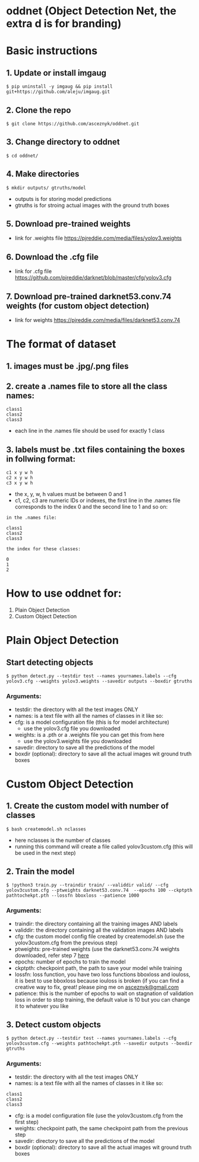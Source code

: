 # oddnet (Object Detection Net, the extra d is for branding)

# Basic instructions

## 1. Update or install imgaug
```
$ pip uninstall -y imgaug && pip install git+https://github.com/aleju/imgaug.git
```

## 2. Clone the repo
```
$ git clone https://github.com/asceznyk/oddnet.git
```

## 3. Change directory to oddnet
```
$ cd oddnet/
```

## 4. Make directories
```
$ mkdir outputs/ gtruths/model
```
- outputs is for storing model predictions
- gtruths is for stroing actual images with the ground truth boxes

## 5. Download pre-trained weights
- link for .weights file https://pjreddie.com/media/files/yolov3.weights

## 6. Download the .cfg file
- link for .cfg file https://github.com/pjreddie/darknet/blob/master/cfg/yolov3.cfg

## 7. Download pre-trained darknet53.conv.74 weights (for custom object detection)
- link for weights https://pjreddie.com/media/files/darknet53.conv.74

# The format of dataset

## 1. images must be .jpg/.png files

## 2. create a .names file to store all the class names:
```
class1
class2
class3
```
- each line in the .names file should be used for exactly 1 class

## 3. labels must be .txt files containing the boxes in follwing format:
```
c1 x y w h
c2 x y w h
c3 x y w h
```
- the x, y, w, h values must be between 0 and 1
- c1, c2, c3 are numeric IDs or indexes, the first line in the .names file corresponds to the index 0 and the second line to 1 and so on:
```
in the .names file:

class1
class2
class3

the index for these classes:

0
1
2
```

# How to use oddnet for: 
1. Plain Object Detection 
2. Custom Object Detection

# Plain Object Detection

## Start detecting objects
```
$ python detect.py --testdir test --names yournames.labels --cfg yolov3.cfg --weights yolov3.weights --savedir outputs --boxdir gtruths
```
### Arguments:
- testdir: the directory with all the test images ONLY
- names: is a text file with all the names of classes in it like so:
- cfg: is a model configuration file (this is for model architecture)
  * use the yolov3.cfg file you downloaded 
- weights: is a .pth or a .weights file you can get this from here
  * use the yolov3.weights file you downloaded
- savedir: directory to save all the predictions of the model
- boxdir (optional): directory to save all the actual images wit ground truth boxes

# Custom Object Detection

## 1.  Create the custom model with number of classes
```
$ bash createmodel.sh nclasses
```
- here nclasses is the number of classes
- running this command will create a file called yolov3custom.cfg (this will be used in the next step)

## 2. Train the model
```
$ !python3 train.py --traindir train/ --validdir valid/ --cfg yolov3custom.cfg --ptweights darknet53.conv.74  --epochs 100 --ckptpth pathtochekpt.pth --lossfn bboxloss --patience 1000
```
### Arguments:
- traindir: the directory containing all the training images AND labels
- validdir: the directory containing all the validation images AND labels
- cfg: the custom model config file created by createmodel.sh (use the yolov3custom.cfg from the previous step)
- ptweights: pre-trained weights (use the darknet53.conv.74 weights downloaded, refer step 7 [here](https://github.com/asceznyk/oddnet/blob/main/README.md#7-download-pre-trained-darknet53conv74-weights-for-custom-object-detection)
- epochs: number of epochs to train the model
- ckptpth: checkpoint path, the path to save your model while training
- lossfn: loss function, you have two loss functions bboxloss and iouloss, it is best to use bboxloss because iouloss is broken (if you can find a creative way to fix, great! please ping me on asceznyk@gmail.com
- patience: this is the number of epochs to wait on stagnation of validation loss in order to stop training, the default value is 10 but you can change it to whatever you like

## 3. Detect custom objects
```
$ python detect.py --testdir test --names yournames.labels --cfg yolov3custom.cfg --weights pathtochekpt.pth --savedir outputs --boxdir gtruths 
```
### Arguments:
- testdir: the directory with all the test images ONLY
- names: is a text file with all the names of classes in it like so:
```
class1
class2
class3
```
- cfg: is a model configuration file (use the yolov3custom.cfg from the first step)
- weights: checkpoint path, the same checkpoint path from the previous step
- savedir: directory to save all the predictions of the model
- boxdir (optional): directory to save all the actual images wit ground truth boxes
